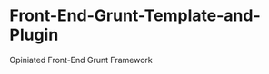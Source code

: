 Front-End-Grunt-Template-and-Plugin
===================================

Opiniated Front-End Grunt Framework

